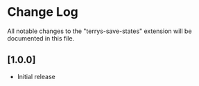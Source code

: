 # Change Log

All notable changes to the "terrys-save-states" extension will be documented in this file.

## [1.0.0]

-   Initial release

